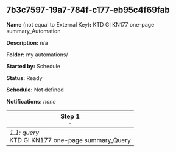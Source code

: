 ## 7b3c7597-19a7-784f-c177-eb95c4f69fab

**Name** (not equal to External Key)**:** KTD GI KN177 one-page summary_Automation

**Description:** n/a

**Folder:** my automations/

**Started by:** Schedule

**Status:** Ready

**Schedule:** Not defined

**Notifications:** _none_


| Step 1<br>_<small>-</small>_ |
| --- |
| _1.1: query_<br>KTD GI KN177 one-page summary_Query |
